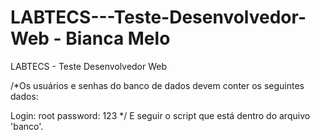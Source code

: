 # LABTECS---Teste-Desenvolvedor-Web - Bianca Melo
LABTECS - Teste Desenvolvedor Web

/*Os usuários e senhas do banco de dados devem conter os seguintes dados: 

Login: root
password: 123 */
 E seguir o script que está dentro do arquivo 'banco'.
